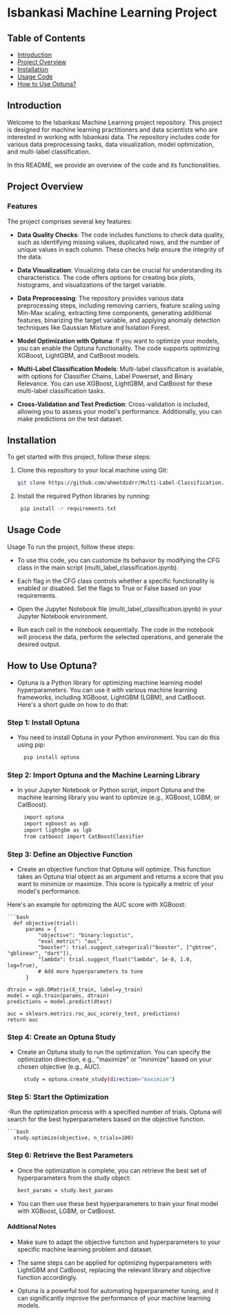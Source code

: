# Isbankasi Machine Learning Project

## Table of Contents

- [Introduction](#introduction)
- [Project Overview](#project-overview)
- [Installation](#installation)
- [Usage Code](#usage)
- [How to Use Optuna?](#how-to-use-optuna)


## Introduction

Welcome to the Isbankasi Machine Learning project repository. This project is designed for machine learning practitioners and data scientists who are interested in working with Isbankasi data. The repository includes code for various data preprocessing tasks, data visualization, model optimization, and multi-label classification.

In this README, we provide an overview of the code and its functionalities.

## Project Overview

### Features

The project comprises several key features:

- **Data Quality Checks**: The code includes functions to check data quality, such as identifying missing values, duplicated rows, and the number of unique values in each column. These checks help ensure the integrity of the data.

- **Data Visualization**: Visualizing data can be crucial for understanding its characteristics. The code offers options for creating box plots, histograms, and visualizations of the target variable.

- **Data Preprocessing**: The repository provides various data preprocessing steps, including removing carriers, feature scaling using Min-Max scaling, extracting time components, generating additional features, binarizing the target variable, and applying anomaly detection techniques like Gaussian Mixture and Isolation Forest.

- **Model Optimization with Optuna**: If you want to optimize your models, you can enable the Optuna functionality. The code supports optimizing XGBoost, LightGBM, and CatBoost models.

- **Multi-Label Classification Models**: Multi-label classification is available, with options for Classifier Chains, Label Powerset, and Binary Relevance. You can use XGBoost, LightGBM, and CatBoost for these multi-label classification tasks.

- **Cross-Validation and Test Prediction**: Cross-validation is included, allowing you to assess your model's performance. Additionally, you can make predictions on the test dataset.

## Installation

To get started with this project, follow these steps:

1. Clone this repository to your local machine using Git:

   ```bash
   git clone https://github.com/ahmetdzdrr/Multi-Label-Classification.git

2. Install the required Python libraries by running:
   ```bash
    pip install -r requirements.txt

## Usage Code

Usage
To run the project, follow these steps:

- To use this code, you can customize its behavior by modifying the CFG class in the main script (multi_label_classification.ipynb). 

- Each flag in the CFG class controls whether a specific functionality is enabled or disabled. Set the flags to True or False based on your requirements.

- Open the Jupyter Notebook file (multi_label_classification.ipynb) in your Jupyter Notebook environment.

- Run each cell in the notebook sequentially. The code in the notebook will process the data, perform the selected operations, and generate the desired output.

## How to Use Optuna?

- Optuna is a Python library for optimizing machine learning model hyperparameters. You can use it with various machine learning frameworks, including XGBoost, LightGBM (LGBM), and CatBoost. Here's a short guide on how to do that:

### Step 1: Install Optuna

- You need to install Optuna in your Python environment. You can do this using pip:

    ```bash
      pip install optuna

### Step 2: Import Optuna and the Machine Learning Library

- In your Jupyter Notebook or Python script, import Optuna and the machine learning library you want to optimize (e.g., XGBoost, LGBM, or CatBoost).

    ```bash
      import optuna
      import xgboost as xgb
      import lightgbm as lgb
      from catboost import CatBoostClassifier

### Step 3: Define an Objective Function

- Create an objective function that Optuna will optimize. This function takes an Optuna trial object as an argument and returns a score that you want to minimize or maximize. This score is typically a metric of your model's performance.

Here's an example for optimizing the AUC score with XGBoost:

    ```bash
      def objective(trial):
          params = {
              "objective": "binary:logistic",
              "eval_metric": "auc",
              "booster": trial.suggest_categorical("booster", ["gbtree", "gblinear", "dart"]),
              "lambda": trial.suggest_float("lambda", 1e-8, 1.0, log=True),
              # Add more hyperparameters to tune
          }

    dtrain = xgb.DMatrix(X_train, label=y_train)
    model = xgb.train(params, dtrain)
    predictions = model.predict(dtest)

    auc = sklearn.metrics.roc_auc_score(y_test, predictions)
    return auc
    
### Step 4: Create an Optuna Study

- Create an Optuna study to run the optimization. You can specify the optimization direction, e.g., "maximize" or "minimize" based on your chosen objective (e.g., AUC).

    ```bash
      study = optuna.create_study(direction="maximize")

### Step 5: Start the Optimization

-Run the optimization process with a specified number of trials. Optuna will search for the best hyperparameters based on the objective function.
    
    ```bash
      study.optimize(objective, n_trials=100)
      
### Step 6: Retrieve the Best Parameters

- Once the optimization is complete, you can retrieve the best set of hyperparameters from the study object:

    ```bash
   best_params = study.best_params

- You can then use these best hyperparameters to train your final model with XGBoost, LGBM, or CatBoost.

#### Additional Notes

- Make sure to adapt the objective function and hyperparameters to your specific machine learning problem and dataset.
  
- The same steps can be applied for optimizing hyperparameters with LightGBM and CatBoost, replacing the relevant library and objective function accordingly.

- Optuna is a powerful tool for automating hyperparameter tuning, and it can significantly improve the performance of your machine learning models.
